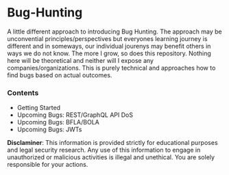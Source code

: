 # Bug-Hunting

A little different approach to introducing Bug Hunting. The approach may be unconvential principles/perspectives but everyones learning journey is different and in someways, our individual jourenys may benefit others in ways we do not know.
The more I grow, so does this repository. Nothing here will be theoretical and neither will I expose any companies/organizations. This is purely technical and approaches how to find bugs based on actual outcomes.
	
### Contents
- Getting Started
- Upcoming Bugs: REST/GraphQL API DoS
- Upcoming Bugs: BFLA/BOLA
- Upcoming Bugs: JWTs

**Disclaminer**: This information is provided strictly for educational purposes and legal security research. Any use of this information to engage in unauthorized or malicious activities is illegal and unethical. You are solely responsible for your actions. 
